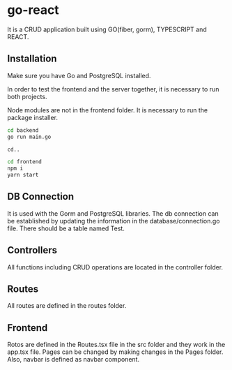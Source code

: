 # go-react

It is a CRUD application built using GO(fiber, gorm), TYPESCRIPT and REACT.

## Installation

Make sure you have Go and PostgreSQL installed.

In order to test the frontend and the server together, it is necessary to run both projects.

Node modules are not in the frontend folder. It is necessary to run the package installer.

```bash
cd backend
go run main.go

cd..

cd frontend
npm i
yarn start
```

## DB Connection

It is used with the Gorm and PostgreSQL libraries. The db connection can be established by updating the information in the database/connection.go file. There should be a table named Test.

## Controllers

All functions including CRUD operations are located in the controller folder.

## Routes

All routes are defined in the routes folder.

## Frontend

Rotos are defined in the Routes.tsx file in the src folder and they work in the app.tsx file. Pages can be changed by making changes in the Pages folder. Also, navbar is defined as navbar component.
